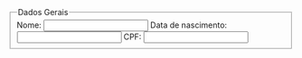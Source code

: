 <!DOCTYPE html>
<html>
    <head>
        <title> Formulário </title>
    </head>
        <body>
            <form action="/pagina-processa-dados-do-form" method="post">
                <fieldset>
                    <legend> Dados Gerais </legend>
                    <label for="nome">Nome:</label>
                    <input type="text" minlength="3" id="nome"/>
                    <label for="data_de_nascimento"> Data de nascimento: </label>
                    <input type="text" id="data_de_nascimento"/>
                    <label for="CPF"> CPF: </label>
                    <input type="text" minlength="11" id="cpf"/>
                </fieldset>
            </form>
        </body>
</html>
